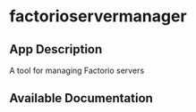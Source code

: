 # factorioservermanager

## App Description

A tool for managing Factorio servers 

## Available Documentation


